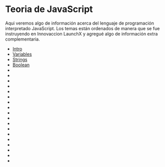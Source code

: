 # Teoria de JavaScript

Aqui veremos algo de información acerca del lenguaje de programación interpretado JavaScript.
Los temas están ordenados de manera que se fue instruyendo en Innovaccion LaunchX y agregué algo de información extra complementaria.

* [Intro](/JavaScript/TeoriaJS/001_intro.md "Introducción a JS")
* [Variables](/JavaScript/TeoriaJS/002_variables.md "Var Let Const")
* [Strings](/JavaScript/TeoriaJS/003_strings.md "Cadenas de texto")
* [Boolean](/JavaScript/TeoriaJS/004_booleanos.md "true false")
* []( "")
* []( "")
* []( "")
* []( "")
* []( "")
* []( "")
* []( "")
* []( "")
* []( "")
* []( "")
* []( "")
* []( "")
* []( "")
* []( "")
* []( "")
* []( "")
* []( "")
* []( "")

